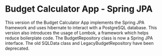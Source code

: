 <h1>Budget Calculator App - Spring JPA</h1>
<p>This version of the Budget Calculator App implements the Spring JPA framework and uses hibernate to interact with a PostgreSQL database.
  This version also introduces the usage of Lombok, a framework which helps reduce boilerplate code. The BudgetRepository class is now a Spring JPA
  interface. The old SQLData class and LegacyBudgetRepository have been deprecated.</p>
